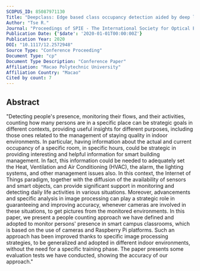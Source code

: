 ```yaml
---
SCOPUS_ID: 85087971130
Title: "Deepclass: Edge based class occupancy detection aided by deep learning and image cropping"
Author: "Tse R."
Journal: "Proceedings of SPIE - The International Society for Optical Engineering"
Publication Date: {'$date': '2020-01-01T00:00:00Z'}
Publication Year: 2020
DOI: "10.1117/12.2572948"
Source Type: "Conference Proceeding"
Document Type: "cp"
Document Type Description: "Conference Paper"
Affiliation: "Macao Polytechnic University"
Affiliation Country: "Macao"
Cited by count: 7
---
```


## Abstract
"Detecting people's presence, monitoring their flows, and their activities, counting how many persons are in a specific place can be strategic goals in different contexts, providing useful insights for different purposes, including those ones related to the management of staying quality in indoor environments. In particular, having information about the actual and current occupancy of a specific room, in specific hours, could be strategic in providing interesting and helpful information for smart building management. In fact, this information could be needed to adequately set the Heat, Ventilation and Air Conditioning (HVAC), the alarm, the lighting systems, and other management issues also. In this context, the Internet of Things paradigm, together with the diffusion of the availability of sensors and smart objects, can provide significant support in monitoring and detecting daily life activities in various situations. Moreover, advancements and specific analysis in image processing can play a strategic role in guaranteeing and improving accuracy, whenever cameras are involved in these situations, to get pictures from the monitored environments. In this paper, we present a people counting approach we have defined and adopted to monitor persons' presence in smart campus classrooms, which is based on the use of cameras and Raspberry Pi platforms. Such an approach has been improved thanks to specific image processing strategies, to be generalized and adopted in different indoor environments, without the need for a specific training phase. The paper presents some evaluation tests we have conducted, showing the accuracy of our approach."
